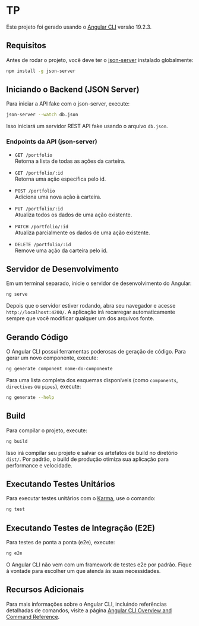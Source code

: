 # TP

Este projeto foi gerado usando o [Angular CLI](https://github.com/angular/angular-cli) versão 19.2.3.

## Requisitos

Antes de rodar o projeto, você deve ter o [json-server](https://github.com/typicode/json-server) instalado globalmente:

```bash
npm install -g json-server
```

## Iniciando o Backend (JSON Server)

Para iniciar a API fake com o json-server, execute:

```bash
json-server --watch db.json
```

Isso iniciará um servidor REST API fake usando o arquivo `db.json`.

### Endpoints da API (json-server)

- `GET /portfolio`  
  Retorna a lista de todas as ações da carteira.

- `GET /portfolio/:id`  
  Retorna uma ação específica pelo id.

- `POST /portfolio`  
  Adiciona uma nova ação à carteira.

- `PUT /portfolio/:id`  
  Atualiza todos os dados de uma ação existente.

- `PATCH /portfolio/:id`  
  Atualiza parcialmente os dados de uma ação existente.

- `DELETE /portfolio/:id`  
  Remove uma ação da carteira pelo id.

## Servidor de Desenvolvimento

Em um terminal separado, inicie o servidor de desenvolvimento do Angular:

```bash
ng serve
```

Depois que o servidor estiver rodando, abra seu navegador e acesse `http://localhost:4200/`. A aplicação irá recarregar automaticamente sempre que você modificar qualquer um dos arquivos fonte.

## Gerando Código

O Angular CLI possui ferramentas poderosas de geração de código. Para gerar um novo componente, execute:

```bash
ng generate component nome-do-componente
```

Para uma lista completa dos esquemas disponíveis (como `components`, `directives` ou `pipes`), execute:

```bash
ng generate --help
```

## Build

Para compilar o projeto, execute:

```bash
ng build
```

Isso irá compilar seu projeto e salvar os artefatos de build no diretório `dist/`. Por padrão, o build de produção otimiza sua aplicação para performance e velocidade.

## Executando Testes Unitários

Para executar testes unitários com o [Karma](https://karma-runner.github.io), use o comando:

```bash
ng test
```

## Executando Testes de Integração (E2E)

Para testes de ponta a ponta (e2e), execute:

```bash
ng e2e
```

O Angular CLI não vem com um framework de testes e2e por padrão. Fique à vontade para escolher um que atenda às suas necessidades.

## Recursos Adicionais

Para mais informações sobre o Angular CLI, incluindo referências detalhadas de comandos, visite a página [Angular CLI Overview and Command Reference](https://angular.dev/tools/cli).
